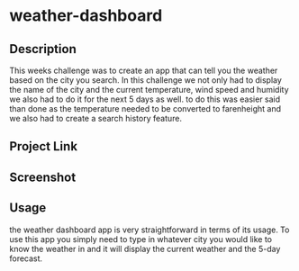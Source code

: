 # weather-dashboard

## Description

This weeks challenge was to create an app that can tell you the weather based on the city you search. In this challenge we not only had to display the name of the city and the current temperature, wind speed and humidity we also had to do it for the next 5 days as well. to do this was easier said than done as the temperature needed to be converted to farenheight and we also had to create a search history feature.

## Project Link



## Screenshot



## Usage

the weather dashboard app is very straightforward in terms of its usage. To use this app you simply need to type in whatever city you would like to know the weather in and it will display the current weather and the 5-day forecast.